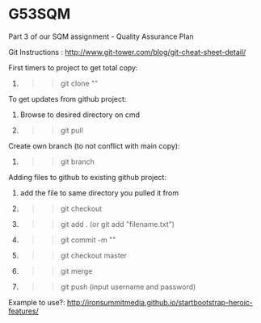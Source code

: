 G53SQM
======

Part 3 of our SQM assignment - Quality Assurance Plan

Git Instructions : http://www.git-tower.com/blog/git-cheat-sheet-detail/

First timers to project to get total copy:
1. >> git clone "<websiteaddress>"

To get updates from github project:
1. Browse to desired directory on cmd
2. >> git pull

Create own branch (to not conflict with main copy):
1. >> git branch <new branch>

Adding files to github to existing github project:
1. add the file to same directory you pulled it from
2. >> git checkout <new branch>
3. >> git add . (or git add "filename.txt")
4. >> git commit -m "<updated message>"
5. >> git checkout master
6. >> git merge <new branch>
7. >> git push (input username and password)

Example to use?:
http://ironsummitmedia.github.io/startbootstrap-heroic-features/
